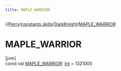 ```yaml
---
title: MAPLE_WARRIOR
---
```

//[Perry](../../../index.html)/[constants.skills](../index.html)/[DarkKnight](index.html)/[MAPLE_WARRIOR](-m-a-p-l-e_-w-a-r-r-i-o-r.html)



# MAPLE_WARRIOR



[jvm]\
const val [MAPLE_WARRIOR](-m-a-p-l-e_-w-a-r-r-i-o-r.html): [Int](https://kotlinlang.org/api/latest/jvm/stdlib/kotlin/-int/index.html) = 1321000




